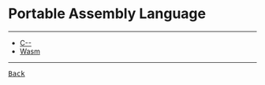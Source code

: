 <h1 title="Alternatively Assembler Language or Symbolic Machine Code"> Portable Assembly Language </h1>

---

- [C--](./C--.md)
- [Wasm](./Wasm.md)

---

[<kbd> Back </kbd>](./../../readme.md)
